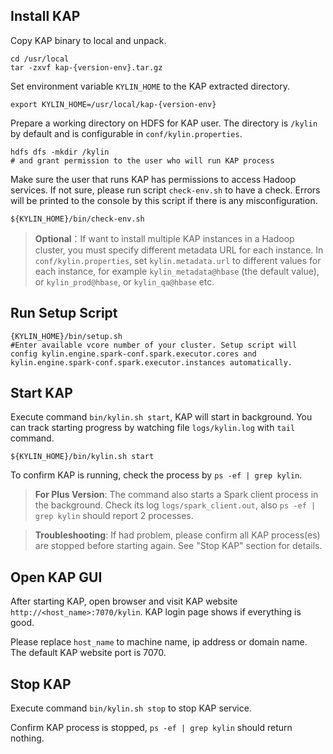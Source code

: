 ## Install KAP

Copy KAP binary to local and unpack.

```
cd /usr/local
tar -zxvf kap-{version-env}.tar.gz
```

Set environment variable `KYLIN_HOME` to the KAP extracted directory.

```
export KYLIN_HOME=/usr/local/kap-{version-env}
```

Prepare a working directory on HDFS for KAP user. The directory is `/kylin` by default and is configurable in `conf/kylin.properties`.

```
hdfs dfs -mkdir /kylin
# and grant permission to the user who will run KAP process
```

Make sure the user that runs KAP has permissions to access Hadoop services. If not sure, please run script `check-env.sh` to have a check. Errors will be printed to the console by this script if there is any misconfiguration.
```
${KYLIN_HOME}/bin/check-env.sh
```

> **Optional**：If want to install multiple KAP instances in a Hadoop cluster, you must specify different metadata URL for each instance. In `conf/kylin.properties`, set `kylin.metadata.url` to different values for each instance, for example `kylin_metadata@hbase` (the default value), or `kylin_prod@hbase`, or `kylin_qa@hbase` etc.

## Run Setup Script
	{KYLIN_HOME}/bin/setup.sh 
	#Enter available vcore number of your cluster. Setup script will config kylin.engine.spark-conf.spark.executor.cores and kylin.engine.spark-conf.spark.executor.instances automatically.


## Start KAP

Execute command `bin/kylin.sh start`, KAP will start in background. You can track starting progress by watching file `logs/kylin.log` with `tail` command.

```
${KYLIN_HOME}/bin/kylin.sh start
```

To confirm KAP is running, check the process by `ps -ef | grep kylin`.

> **For Plus Version**: The command also starts a Spark client process in the background. Check its log `logs/spark_client.out`, also `ps -ef | grep kylin` should report 2 processes.

> **Troubleshooting**: If had problem, please confirm all KAP process(es) are stopped before starting again. See "Stop KAP" section for details.

## Open KAP GUI

After starting KAP, open browser and visit KAP website `http://<host_name>:7070/kylin`. KAP login page shows if everything is good.

Please replace `host_name` to machine name, ip address or domain name. The default KAP website port is 7070.

## Stop KAP
Execute command `bin/kylin.sh stop` to stop KAP service.

Confirm KAP process is stopped, `ps -ef | grep kylin` should return nothing.
